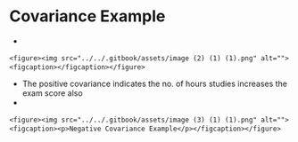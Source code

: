 # Covariance Example

*

    <figure><img src="../../.gitbook/assets/image (2) (1) (1).png" alt=""><figcaption></figcaption></figure>
* The positive covariance indicates the no. of hours studies increases the exam score also
*

    <figure><img src="../../.gitbook/assets/image (3) (1) (1).png" alt=""><figcaption><p>Negative Covariance Example</p></figcaption></figure>
